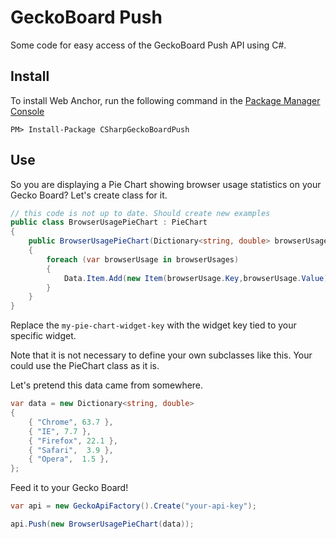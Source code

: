 # GeckoBoard Push
Some code for easy access of the GeckoBoard Push API using C#.

## Install

To install Web Anchor, run the following command in the [Package Manager Console](http://docs.nuget.org/docs/start-here/using-the-package-manager-console)
<p><code>PM&gt; Install-Package CSharpGeckoBoardPush</code></p>

## Use

So you are displaying a Pie Chart showing browser usage statistics on your Gecko Board? Let's create class for it.

```csharp
// this code is not up to date. Should create new examples
public class BrowserUsagePieChart : PieChart
{
    public BrowserUsagePieChart(Dictionary<string, double> browserUsages) : base("my-pie-chart-widget-key")
    {
        foreach (var browserUsage in browserUsages)
        {
            Data.Item.Add(new Item(browserUsage.Key,browserUsage.Value));
        }
    }
}
```

Replace the `my-pie-chart-widget-key` with the widget key tied to your specific widget.

Note that it is not necessary to define your own subclasses like this. Your could use the PieChart class as it is.

Let's pretend this data came from somewhere.

```csharp
var data = new Dictionary<string, double>
{
    { "Chrome", 63.7 },
    { "IE", 7.7 },
    { "Firefox", 22.1 },
    { "Safari",  3.9 },
    { "Opera",  1.5 },                   
};
```

Feed it to your Gecko Board!
```csharp
var api = new GeckoApiFactory().Create("your-api-key");

api.Push(new BrowserUsagePieChart(data));
```
